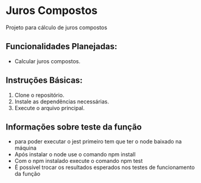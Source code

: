 # Juros Compostos
Projeto para cálculo de juros compostos
## Funcionalidades Planejadas:
- Calcular juros compostos.
## Instruções Básicas:
1. Clone o repositório.
2. Instale as dependências necessárias.
3. Execute o arquivo principal.
## Informações sobre teste da função
- para poder executar o jest primeiro tem que ter o node baixado na máquina
- Após instalar o node use o comando npm install
- Com o npm instalado execute o comando npm test
- É possível trocar os resultados esperados nos testes de funcionamento da função
